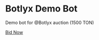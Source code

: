 # Botlyx Demo Bot
Demo bot for @Botlyx auction (1500 TON)

[Bid Now](https://fragment.com/username/Botlyx)
